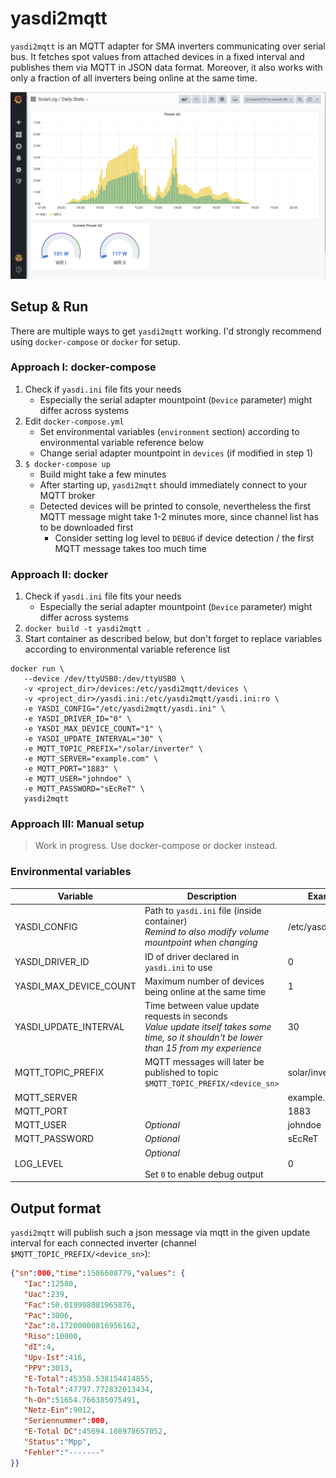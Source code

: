# yasdi2mqtt
`yasdi2mqtt` is an MQTT adapter for SMA inverters communicating over serial bus. It fetches spot values from attached devices in a fixed interval and publishes them via MQTT in JSON data format. Moreover, it also works with only a fraction of all inverters being online at the same time.

![Grafana setup with yasdi2mqtt](asset/grafana.png "Grafana setup with yasdi2mqtt")

## Setup & Run
There are multiple ways to get `yasdi2mqtt` working. I'd strongly recommend using `docker-compose` or `docker` for setup.

### Approach I: docker-compose
1. Check if `yasdi.ini` file fits your needs
    * Especially the serial adapter mountpoint (`Device` parameter) might differ across systems
2. Edit `docker-compose.yml`
    * Set environmental variables (`environment` section) according to environmental variable reference below
    * Change serial adapter mountpoint in `devices` (if modified in step 1)
3. `$ docker-compose up`
    * Build might take a few minutes
    * After starting up, `yasdi2mqtt` should immediately connect to your MQTT broker
    * Detected devices will be printed to console, nevertheless the first MQTT message might take 1-2 minutes more, since channel list has to be downloaded first
        * Consider setting log level to `DEBUG` if device detection / the first MQTT message takes too much time

### Approach II: docker
1. Check if `yasdi.ini` file fits your needs
    * Especially the serial adapter mountpoint (`Device` parameter) might differ across systems
2. `docker build -t yasdi2mqtt .`
3. Start container as described below, but don't forget to replace variables according to environmental variable reference list
```
docker run \
   --device /dev/ttyUSB0:/dev/ttyUSB0 \
   -v <project_dir>/devices:/etc/yasdi2mqtt/devices \
   -v <project_dir>/yasdi.ini:/etc/yasdi2mqtt/yasdi.ini:ro \
   -e YASDI_CONFIG="/etc/yasdi2mqtt/yasdi.ini" \
   -e YASDI_DRIVER_ID="0" \
   -e YASDI_MAX_DEVICE_COUNT="1" \
   -e YASDI_UPDATE_INTERVAL="30" \
   -e MQTT_TOPIC_PREFIX="/solar/inverter" \
   -e MQTT_SERVER="example.com" \
   -e MQTT_PORT="1883" \
   -e MQTT_USER="johndoe" \
   -e MQTT_PASSWORD="sEcReT" \
   yasdi2mqtt
```

### Approach III: Manual setup
> Work in progress. Use docker-compose or docker instead.

### Environmental variables
| Variable               | Description                                                                                                                              | Example value             |
|------------------------|------------------------------------------------------------------------------------------------------------------------------------------|---------------------------|
| YASDI_CONFIG           | Path to `yasdi.ini` file (inside container) <br> *Remind to also modify volume mountpoint when changing*                                  | /etc/yasdi2mqtt/yasdi.ini |
| YASDI_DRIVER_ID        | ID of driver declared in `yasdi.ini` to use                                                                                                | 0                         |
| YASDI_MAX_DEVICE_COUNT | Maximum number of devices being online at the same time                                                                                  | 1                         |
| YASDI_UPDATE_INTERVAL  | Time between value update requests in seconds <br> *Value update itself takes some time, so it shouldn't be lower than 15 from my experience* | 30                        |
| MQTT_TOPIC_PREFIX      | MQTT messages will later be published to topic `$MQTT_TOPIC_PREFIX/<device_sn>`                                                            | solar/inverter            |
| MQTT_SERVER            |                                                                                                                                          | example.com               |
| MQTT_PORT              |                                                                                                                                          | 1883                      |
| MQTT_USER              | *Optional*                                                                                | johndoe                   |
| MQTT_PASSWORD          | *Optional*                                                                                | sEcReT                    |
| LOG_LEVEL          | *Optional*<br><br>Set `0` to enable debug output                                                                                | 0                    |

## Output format
`yasdi2mqtt` will publish such a json message via mqtt in the given update interval for each connected inverter (channel `$MQTT_TOPIC_PREFIX/<device_sn>`):
```json
{"sn":000,"time":1586608779,"values": {
   "Iac":12580,
   "Uac":239,
   "Fac":50.019998881965876,
   "Pac":3006,
   "Zac":0.17200000816956162,
   "Riso":10000,
   "dI":4,
   "Upv-Ist":416,
   "PPV":3013,
   "E-Total":45358.538154414855,
   "h-Total":47797.772832013434,
   "h-On":51654.766385075491,
   "Netz-Ein":9012,
   "Seriennummer":000,
   "E-Total DC":45694.108978657052,
   "Status":"Mpp",
   "Fehler":"-------"
}}
```
